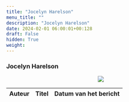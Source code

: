 ```yaml
---
title: "Jocelyn Harelson"
menu_title: ""
description: "Jocelyn Harelson"
date: 2024-02-01 06:00:01+00:128
draft: False
hidden: True
weight:
---
```

### Jocelyn Harelson

<p style="text-align: center"><img src="/portraits/nl-jocelyn-harleston.jpg"></p>

**Auteur** | **Titel** | **Datum van het bericht**
---|---|---
